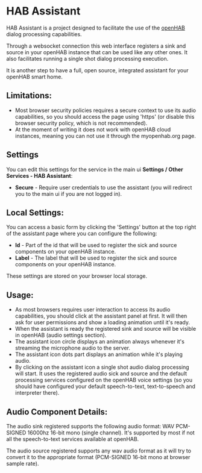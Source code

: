 # HAB Assistant

HAB Assistant is a project designed to facilitate the use of the [openHAB](https://openhab.org) dialog processing capabilities.

Through a websocket connection this web interface registers a sink and source in your openHAB instance that can be used like any other ones.
It also facilitates running a single shot dialog processing execution.

It is another step to have a full, open source, integrated assistant for your openHAB smart home.

## Limitations:

* Most browser security policies requires a secure context to use its audio capabilities, so you should access the page using 'https' (or disable this browser security policy, which is not recommended).
* At the moment of writing it does not work with openHAB cloud instances, meaning you can not use it through the myopenhab.org page.

## Settings

You can edit this settings for the service in the main ui **Settings / Other Services - HAB Assistant**:

* **Secure** - Require user credentials to use the assistant (you will redirect you to the main ui if you are not logged in).

## Local Settings:

You can access a basic form by clicking the 'Settings' button at the top right of the assistant page where you can configure the following:

* **Id** - Part of the id that will be used to register the sick and source components on your openHAB instance.
* **Label** - The label that will be used to register the sick and source components on your openHAB instance.

These settings are stored on your browser local storage. 

## Usage:

* As most browsers requires user interaction to access its audio capabilities, you should click at the assistant panel at first. It will then ask for user permissions and show a loading animation until it's ready.
* When the assistant is ready the registered sink and source will be visible in openHAB (audio settings section).
* The assistant icon circle displays an animation always whenever it's streaming the microphone audio to the server.
* The assistant icon dots part displays an animation while it's playing audio.
* By clicking on the assistant icon a single shot audio dialog processing will start. It uses the registered audio sick and source and the default processing services configured on the openHAB voice settings (so you should have configured your default speech-to-text, text-to-speech and interpreter there).

## Audio Component Details:

The audio sink registered supports the following audio format: WAV PCM-SIGNED 16000hz 16-bit mono (single channel).
It's supported by most if not all the speech-to-text services available at openHAB. 

The audio source registered supports any wav audio format as it will try to convert it to the appropriate format (PCM-SIGNED 16-bit mono at browser sample rate).

